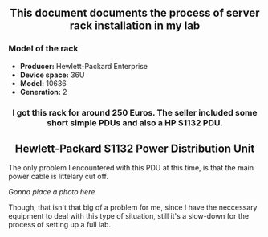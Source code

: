 <div align="center">    
    <h2>This document documents the process of server rack installation in my lab</h2>
</div>

### Model of the rack
*   **Producer:** Hewlett-Packard Enterprise
*   **Device space:** 36U
*   **Model:** 10636
*   **Generation:** 2

<div align="center">

### I got this rack for around 250 Euros. The seller included some short simple PDUs and also a **HP S1132 PDU.**
## Hewlett-Packard S1132 Power Distribution Unit
</div>

The only problem I encountered with this PDU at this time, is that the main power cable is littelary cut off.

*Gonna place a photo here*

Though, that isn't that big of a problem for me, since I have the neccessary equipment to deal with this type of situation, still it's a slow-down for the process of setting up a full lab.